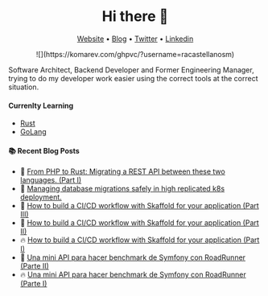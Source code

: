 <h1 align="center">Hi there 👋</h1>

<p align="center">
  <a href="https://www.equationlabs.io/">Website</a> •
  <a href="https://blog.equationlabs.io/">Blog</a> •
  <a href="https://twitter.com/rcastellanosm">Twitter</a> •
  <a href="https://www.linkedin.com/in/raulcastellanos">Linkedin</a>
</p>
<p align="center">
  ![](https://komarev.com/ghpvc/?username=racastellanosm)
</p>

Software Architect, Backend Developer and Former Engineering Manager, trying to do my developer work easier using the correct tools at the correct situation. 

#### Currenlty Learning
- [Rust](https://www.rust-lang.org)
- [GoLang](https://www.google.com/search?client=safari&rls=en&q=golang&ie=UTF-8&oe=UTF-8)

#### :books: Recent Blog Posts
<!-- BLOGPOSTS:START -->
 - 💫 [From PHP to Rust: Migrating a REST API between these two languages. &lpar;Part I&rpar;](https://blog.equationlabs.io/from-php-to-rust-migrating-a-rest-api-between-these-two-languages-part-i)
 - 🌮 [Managing database migrations safely in high replicated k8s deployment.](https://blog.equationlabs.io/managing-database-migrations-safely-in-high-replicated-k8s-deployment)
 - 💯 [How to build a CI/CD workflow with Skaffold for your application &lpar;Part III&rpar;](https://blog.equationlabs.io/how-to-build-a-cicd-workflow-with-skaffold-for-your-application-part-iii)
 - 🌮 [How to build a CI/CD workflow with Skaffold for your application &lpar;Part II&rpar;](https://blog.equationlabs.io/how-to-build-a-cicd-workflow-with-skaffold-for-your-application-part-ii)
 - 🔥 [How to build a CI/CD workflow with Skaffold for your application &lpar;Part I&rpar;](https://blog.equationlabs.io/cicd-workflow-with-skaffold-for-your-application-part-i)
 - 🚀 [Una mini API para hacer benchmark de Symfony con RoadRunner &lpar;Parte II&rpar;](https://blog.equationlabs.io/una-mini-api-para-hacer-benchmark-de-symfony-con-roadrunner-parte-ii)
 - 🔥 [Una mini API para hacer benchmark de Symfony con RoadRunner &lpar;Parte I&rpar;](https://blog.equationlabs.io/una-mini-api-para-hacer-benchmark-de-symfony-con-roadrunner-parte-i)<!-- BLOGPOSTS:END -->

